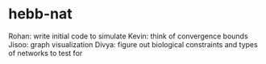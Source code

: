 # hebb-nat

Rohan: write initial code to simulate
Kevin: think of convergence bounds 
Jisoo: graph visualization 
Divya: figure out biological constraints and types of networks to test for
